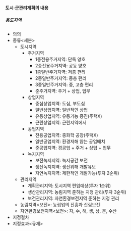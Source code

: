 #### 도시·군관리계획의 내용
##### 용도지역
- 의의
- 종류<세분>
    - 도시지역
        - 주거지역
            - 1종전용주거지역: 단독 양호
            - 2종전용주거지역: 공동 양호
            - 1종일반주거지역: 저층 편리
            - 2종일반주거지역: 중층 편리
            - 3종일반주거지역: 중, 고층 편리
            - 준주거지역: 주거 + 상업, 업무
        - 상업지역
            - 중심상업지역: 도심, 부도심
            - 일반상업지역: 일반적인 상업
            - 유통상업지역: 유통기능 증진(주택X)
            - 근린상업지역: 근린지역에서
        - 공업지역
            - 전용공업지역: 중화학 공장(주택X)
            - 일반공업지역: 환경저해 않는 공업배치
            - 준공업지역: 경공업 + 주거 + 상업 + 업무
        - 녹지지역
            - 보전녹지지역: 녹지공간 보전
            - 생산녹지지역: 생산위해 개발유보
            - 자연녹지지역: 제한적인 개발가능(투자 2순위)
    - 관리지역
        - 계획관리지역: 도시지역 편입예상(투자 1순위)
        - 생산관리지역: 농림지역 준하는 지정 관리(투자 3순위)
        - 보전관리지역: 자연환경보전지역 준하는 지정 관리
    - 농림지역<보전>: 농립업의 진흥과 산림보전
    - 자연환경보전지역<보전>: 자, 수, 해, 생, 상, 문, 수산
- 지정절차
- 지정효과<규제>